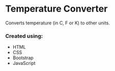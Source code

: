 # Temperature Converter
Converts temperature (in C, F or K) to other units.



### Created using: ###
- HTML
- CSS
- Bootstrap
- JavaScript
